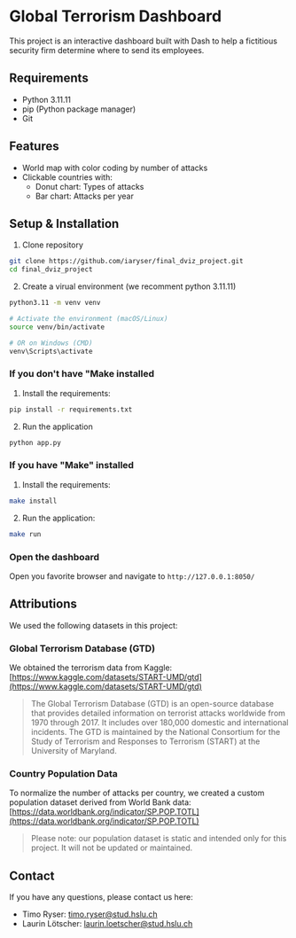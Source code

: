 # Global Terrorism Dashboard

This project is an interactive dashboard built with Dash to help a fictitious security firm determine where to send its employees.

## Requirements
- Python 3.11.11
- pip (Python package manager)
- Git

## Features

- World map with color coding by number of attacks
- Clickable countries with:
  - Donut chart: Types of attacks
  - Bar chart: Attacks per year

## Setup & Installation
1. Clone repository
```bash
git clone https://github.com/iaryser/final_dviz_project.git
cd final_dviz_project
```

2. Create a virual environment (we recomment python 3.11.11)
```bash
python3.11 -m venv venv

# Activate the environment (macOS/Linux)
source venv/bin/activate

# OR on Windows (CMD)
venv\Scripts\activate
```

### If you **don't** have "Make installed
1. Install the requirements:
```bash
pip install -r requirements.txt
```

2. Run the application
```bash
python app.py
```

### If you have "Make" installed
1. Install the requirements:
```bash
make install
```

2. Run the application:
```bash
make run
```

### Open the dashboard
Open you favorite browser and navigate to `http://127.0.0.1:8050/`

## Attributions

We used the following datasets in this project:

### Global Terrorism Database (GTD)
We obtained the terrorism data from Kaggle:
[https://www.kaggle.com/datasets/START-UMD/gtd](https://www.kaggle.com/datasets/START-UMD/gtd)

> The Global Terrorism Database (GTD) is an open-source database that provides detailed information on terrorist attacks worldwide from 1970 through 2017. It includes over 180,000 domestic and international incidents. The GTD is maintained by the National Consortium for the Study of Terrorism and Responses to Terrorism (START) at the University of Maryland.

### Country Population Data
To normalize the number of attacks per country, we created a custom population dataset derived from World Bank data:
[https://data.worldbank.org/indicator/SP.POP.TOTL](https://data.worldbank.org/indicator/SP.POP.TOTL)

> Please note: our population dataset is static and intended only for this project. It will not be updated or maintained.

## Contact

If you have any questions, please contact us here:
- Timo Ryser: timo.ryser@stud.hslu.ch
- Laurin Lötscher: laurin.loetscher@stud.hslu.ch
